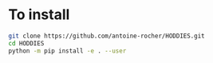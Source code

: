 # To install 
```bash
git clone https://github.com/antoine-rocher/HODDIES.git
cd HODDIES
python -m pip install -e . --user
```
